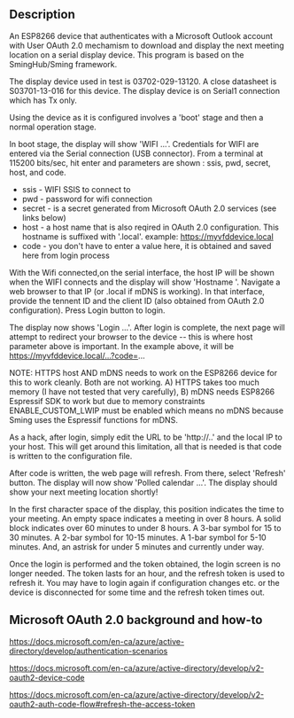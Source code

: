 ## Description

An ESP8266 device that authenticates with a Microsoft Outlook account with User OAuth 2.0 mechamism to download and display the next meeting location on a serial display device.  This program is based on the SmingHub/Sming framework.

The display device used in test is 03702-029-13120.  A close datasheet is S03701-13-016 for this device.  The display device is on Serial1 connection which has Tx only.

Using the device as it is configured involves a 'boot' stage and then a normal operation stage.

In boot stage, the display will show 'WIFI ...'.  Credentials for WIFI are entered via the Serial connection (USB connector).  From a terminal at 115200 bits/sec, hit enter and parameters are shown :  ssis, pwd, secret, host, and code.

* ssis - WIFI SSIS to connect to
* pwd - password for wifi connection
* secret - is a secret generated from Microsoft OAuth 2.0 services (see links below)
* host - a host name that is also reqired in OAuth 2.0 configuration.  This hostname is suffixed with '.local'.  example:  https://myvfddevice.local
* code - you don't have to enter a value here, it is obtained and saved here from login process

With the Wifi connected,on the serial interface, the host IP will be shown when the WIFI connects and the display will show 'Hostname <host>'.  Navigate a web browser to that IP (or <hostname>.local if mDNS is working). In that interface, provide the tennent ID and the client ID (also obtained from OAuth 2.0 configuration).  Press Login button to login.

The display now shows 'Login ...'.  After login is complete, the next page will attempt to redirect your browser to the device -- this is where host parameter above is important.  In the example above, it will be https://myvfddevice.local/...?code=...

NOTE: HTTPS host AND mDNS needs to work on the ESP8266 device for this to work cleanly.  Both are not working.  A) HTTPS takes too much memory (I have not tested that very carefully), B) mDNS needs ESP8266 Espressif SDK to work but due to memory constraints ENABLE_CUSTOM_LWIP must be enabled which means no mDNS because Sming uses the Espressif functions for mDNS.

As a hack, after login, simply edit the URL to be 'http://..' and the local IP to your host.  This will get around this limitation, all that is needed is that code is written to the configuration file.

After code is written, the web page will refresh.  From there, select 'Refresh' button.  The display will now show 'Polled calendar ...'.  The display should show your next meeting location shortly!

In the first character space of the display, this position indicates the time to your meeting.  An empty space indicates a meeting in over 8 hours. A solid block indicates over 60 minutes to under 8 hours.  A 3-bar symbol for 15 to 30 minutes.  A 2-bar symbol for 10-15 minutes. A 1-bar symbol for 5-10 minutes. And, an astrisk for under 5 minutes and currently under way.

Once the login is performed and the token obtained, the login screen is no longer needed.  The token lasts for an hour, and the refresh token is used to refresh it.  You may have to login again if configuration changes etc. or the device is disconnected for some time and the refresh token times out.

## Microsoft OAuth 2.0 background and how-to

https://docs.microsoft.com/en-ca/azure/active-directory/develop/authentication-scenarios

https://docs.microsoft.com/en-ca/azure/active-directory/develop/v2-oauth2-device-code

https://docs.microsoft.com/en-ca/azure/active-directory/develop/v2-oauth2-auth-code-flow#refresh-the-access-token

